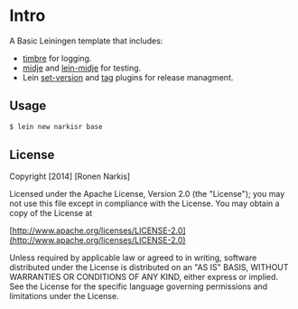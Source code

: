 # Intro

A Basic Leiningen template that includes:

* [timbre](https://github.com/ptaoussanis/timbre) for logging.
* [midje](https://github.com/marick/Midje) and [lein-midje](https://github.com/marick/lein-midje) for testing.
* Lein [set-version](https://github.com/pallet/lein-set-version) and [tag](https://github.com/Raynes/lein-tag) plugins for release managment.


## Usage

```bash
$ lein new narkisr base
```

## License
Copyright [2014] [Ronen Narkis]

Licensed under the Apache License, Version 2.0 (the "License");
you may not use this file except in compliance with the License.
You may obtain a copy of the License at

  [http://www.apache.org/licenses/LICENSE-2.0](http://www.apache.org/licenses/LICENSE-2.0)

Unless required by applicable law or agreed to in writing, software
distributed under the License is distributed on an "AS IS" BASIS,
WITHOUT WARRANTIES OR CONDITIONS OF ANY KIND, either express or implied.
See the License for the specific language governing permissions and
limitations under the License.
